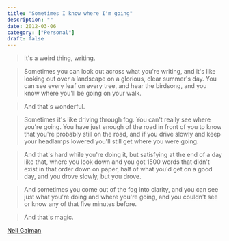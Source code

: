 ```yaml
---
title: "Sometimes I know where I'm going"
description: ""
date: 2012-03-06
category: ["Personal"]
draft: false
---
```


>It's a weird thing, writing.

>Sometimes you can look out across what you're writing, and it's like looking out over a landscape on a glorious, clear summer's day. You can see every leaf on every tree, and hear the birdsong, and you know where you'll be going on your walk.

>And that's wonderful.

>Sometimes it's like driving through fog. You can't really see where you're going. You have just enough of the road in front of you to know that you're probably still on the road, and if you drive slowly and keep your headlamps lowered you'll still get where you were going.

>And that's hard while you're doing it, but satisfying at the end of a day like that, where you look down and you got 1500 words that didn't exist in that order down on paper, half of what you'd get on a good day, and you drove slowly, but you drove.

>And sometimes you come out of the fog into clarity, and you can see just what you're doing and where you're going, and you couldn't see or know any of that five minutes before.

>And that's magic.

[Neil Gaiman][1]

[1]:http://journal.neilgaiman.com/2012/03/some-thoughts-on-writing-and-driving-in.html
